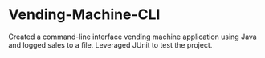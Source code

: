 # Vending-Machine-CLI
Created a command-line interface vending machine application using Java and logged sales to a file. Leveraged JUnit to test the project.
